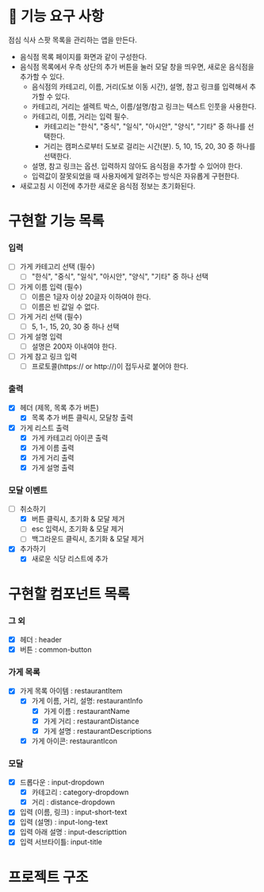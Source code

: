 # 🎯 기능 요구 사항

점심 식사 스팟 목록을 관리하는 앱을 만든다.

- 음식점 목록 페이지를 화면과 같이 구성한다.
- 음식점 목록에서 우측 상단의 추가 버튼을 눌러 모달 창을 띄우면, 새로운 음식점을 추가할 수 있다.
  - 음식점의 카테고리, 이름, 거리(도보 이동 시간), 설명, 참고 링크를 입력해서 추가할 수 있다.
  - 카테고리, 거리는 셀렉트 박스, 이름/설명/참고 링크는 텍스트 인풋을 사용한다.
  - 카테고리, 이름, 거리는 입력 필수.
    - 카테고리는 "한식", "중식", "일식", "아시안", "양식", "기타" 중 하나를 선택한다.
    - 거리는 캠퍼스로부터 도보로 걸리는 시간(분). 5, 10, 15, 20, 30 중 하나를 선택한다.
  - 설명, 참고 링크는 옵션. 입력하지 않아도 음식점을 추가할 수 있어야 한다.
  - 입력값이 잘못되었을 때 사용자에게 알려주는 방식은 자유롭게 구현한다.
- 새로고침 시 이전에 추가한 새로운 음식점 정보는 초기화된다.

# 구현할 기능 목록

### 입력

- [ ] 가게 카테고리 선택 (필수)
  - [ ] "한식", "중식", "일식", "아시안", "양식", "기타" 중 하나 선택
- [ ] 가게 이름 입력 (필수)
  - [ ] 이름은 1글자 이상 20글자 이하여야 한다.
  - [ ] 이름은 빈 값일 수 없다.
- [ ] 가게 거리 선택 (필수)
  - [ ] 5, 1-, 15, 20, 30 중 하나 선택
- [ ] 가게 설명 입력
  - [ ] 설명은 200자 이내여야 한다.
- [ ] 가게 참고 링크 입력
  - [ ] 프로토콜(https:// or http://)이 접두사로 붙어야 한다.

### 출력

- [x] 헤더 (제목, 목록 추가 버튼)
  - [x] 목록 추가 버튼 클릭시, 모달창 출력
- [x] 가게 리스트 출력
  - [x] 가게 카테고리 아이콘 출력
  - [x] 가게 이름 출력
  - [x] 가게 거리 출력
  - [x] 가게 설명 출력

### 모달 이벤트

- [ ] 취소하기
  - [x] 버튼 클릭시, 초기화 & 모달 제거
  - [ ] esc 입력시, 초기화 & 모달 제거
  - [ ] 백그라운드 클릭시, 초기화 & 모달 제거
- [x] 추가하기
  - [x] 새로운 식당 리스트에 추가

# 구현할 컴포넌트 목록

### 그 외

- [x] 헤더 : header
- [x] 버튼 : common-button

### 가게 목록

- [x] 가게 목록 아이템 : restaurantItem
  - [x] 가게 이름, 거리, 설명: restaurantInfo
    - [x] 가게 이름 : restaurantName
    - [x] 가게 거리 : restaurantDistance
    - [x] 가게 설명 : restaurantDescriptions
  - [x] 가게 아이콘: restaurantIcon

### 모달

- [x] 드롭다운 : input-dropdown
  - [x] 카테고리 : category-dropdown
  - [x] 거리 : distance-dropdown
- [x] 입력 (이름, 링크) : input-short-text
- [x] 입력 (설명) : input-long-text
- [x] 입력 아래 설명 : input-descripttion
- [x] 입력 서브타이틀: input-title

# 프로젝트 구조
